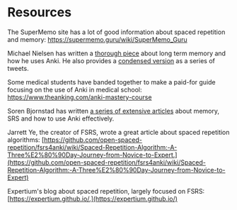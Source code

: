# Resources

The SuperMemo site has a lot of good information about spaced repetition
and memory: <https://supermemo.guru/wiki/SuperMemo_Guru>

Michael Nielsen has written a [thorough piece](http://augmentingcognition.com/ltm.html)
about long term memory and how he uses Anki. He also provides a
[condensed version](https://twitter.com/michael_nielsen/status/957763229454774272)
as a series of tweets.

Some medical students have banded together to make a paid-for guide focusing on
the use of Anki in medical school: <https://www.theanking.com/anki-mastery-course>

Soren Bjornstad has written [a series of extensive articles](https://controlaltbackspace.org/categories/memory/)
about memory, SRS and how to use Anki effectively.

Jarrett Ye, the creator of FSRS, wrote a great article about spaced repetition algorithms: [https://github.com/open-spaced-repetition/fsrs4anki/wiki/Spaced-Repetition-Algorithm:-A-Three%E2%80%90Day-Journey-from-Novice-to-Expert.](https://github.com/open-spaced-repetition/fsrs4anki/wiki/Spaced-Repetition-Algorithm:-A-Three%E2%80%90Day-Journey-from-Novice-to-Expert)

Expertium's blog about spaced repetition, largely focused on FSRS: [https://expertium.github.io/.](https://expertium.github.io/)
